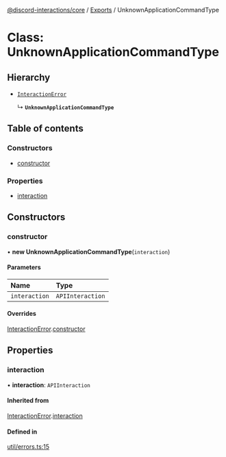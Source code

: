 [@discord-interactions/core](../README.md) / [Exports](../modules.md) / UnknownApplicationCommandType

# Class: UnknownApplicationCommandType

## Hierarchy

- [`InteractionError`](InteractionError.md)

  ↳ **`UnknownApplicationCommandType`**

## Table of contents

### Constructors

- [constructor](UnknownApplicationCommandType.md#constructor)

### Properties

- [interaction](UnknownApplicationCommandType.md#interaction)

## Constructors

### constructor

• **new UnknownApplicationCommandType**(`interaction`)

#### Parameters

| Name | Type |
| :------ | :------ |
| `interaction` | `APIInteraction` |

#### Overrides

[InteractionError](InteractionError.md).[constructor](InteractionError.md#constructor)

## Properties

### interaction

• **interaction**: `APIInteraction`

#### Inherited from

[InteractionError](InteractionError.md).[interaction](InteractionError.md#interaction)

#### Defined in

[util/errors.ts:15](https://github.com/ssMMiles/discord-interactions/blob/c2e131f/packages/core/src/util/errors.ts#L15)
